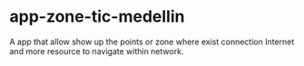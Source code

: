 # app-zone-tic-medellin
A app that allow show up the points or zone where exist connection Internet and more resource to navigate within network.
